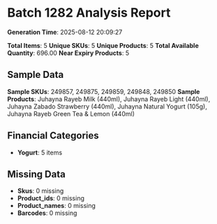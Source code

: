 # Batch 1282 Analysis Report

**Generation Time**: 2025-08-12 20:09:27

**Total Items**: 5
**Unique SKUs**: 5
**Unique Products**: 5
**Total Available Quantity**: 696.00
**Near Expiry Products**: 5

## Sample Data
**Sample SKUs**: 249857, 249875, 249859, 249848, 249850
**Sample Products**: Juhayna Rayeb Milk (440ml), Juhayna Rayeb Light (440ml), Juhayna Zabado Strawberry (440ml), Juhayna Natural Yogurt (105g), Juhayna Rayeb Green Tea & Lemon (440ml)

## Financial Categories
- **Yogurt**: 5 items

## Missing Data
- **Skus**: 0 missing
- **Product_ids**: 0 missing
- **Product_names**: 0 missing
- **Barcodes**: 0 missing
